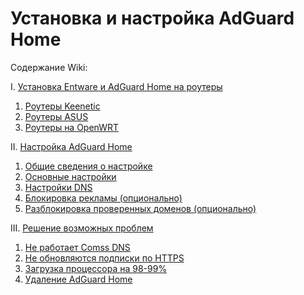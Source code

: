 # Установка и настройка AdGuard Home

Содержание Wiki:

I. [Установка Entware и AdGuard Home на роутеры](https://github.com/Internet-Helper/AdGuard-Home/wiki/AdGuard-Home#i-%D1%83%D1%81%D1%82%D0%B0%D0%BD%D0%BE%D0%B2%D0%BA%D0%B0-entware-%D0%B8-adguard-home-%D0%BD%D0%B0-%D1%80%D0%BE%D1%83%D1%82%D0%B5%D1%80%D1%8B)<br>
1. [Роутеры Keenetic](https://github.com/Internet-Helper/AdGuard-Home/wiki/AdGuard-Home#1-%D1%80%D0%BE%D1%83%D1%82%D0%B5%D1%80%D1%8B-keenetic)<br>
2. [Роутеры ASUS](https://github.com/Internet-Helper/AdGuard-Home/wiki/AdGuard-Home#2-%D1%80%D0%BE%D1%83%D1%82%D0%B5%D1%80%D1%8B-asus)<br>
3. [Роутеры на OpenWRT](https://github.com/Internet-Helper/AdGuard-Home/wiki/AdGuard-Home#3-%D1%80%D0%BE%D1%83%D1%82%D0%B5%D1%80%D1%8B-%D0%BD%D0%B0-openwrt)<br>

II. [Настройка AdGuard Home](https://github.com/Internet-Helper/AdGuard-Home/wiki/AdGuard-Home#ii-%D0%BD%D0%B0%D1%81%D1%82%D1%80%D0%BE%D0%B9%D0%BA%D0%B0-adguard-home)<br>
1. [Общие сведения о настройке](https://github.com/Internet-Helper/AdGuard-Home/wiki/AdGuard-Home#1-%D0%BE%D0%B1%D1%89%D0%B8%D0%B5-%D1%81%D0%B2%D0%B5%D0%B4%D0%B5%D0%BD%D0%B8%D1%8F-%D0%BE-%D0%BD%D0%B0%D1%81%D1%82%D1%80%D0%BE%D0%B9%D0%BA%D0%B5)<br>
2. [Основные настройки](https://github.com/Internet-Helper/AdGuard-Home/wiki/AdGuard-Home#2-%D0%BE%D1%81%D0%BD%D0%BE%D0%B2%D0%BD%D1%8B%D0%B5-%D0%BD%D0%B0%D1%81%D1%82%D1%80%D0%BE%D0%B9%D0%BA%D0%B8)<br>
3. [Настройки DNS](https://github.com/Internet-Helper/AdGuard-Home/wiki/AdGuard-Home#3-%D0%BD%D0%B0%D1%81%D1%82%D1%80%D0%BE%D0%B9%D0%BA%D0%B8-dns)<br>
4. [Блокировка рекламы (опционально)](https://github.com/Internet-Helper/AdGuard-Home/wiki/AdGuard-Home#4-%D0%B1%D0%BB%D0%BE%D0%BA%D0%B8%D1%80%D0%BE%D0%B2%D0%BA%D0%B0-%D1%80%D0%B5%D0%BA%D0%BB%D0%B0%D0%BC%D1%8B-%D0%BE%D0%BF%D1%86%D0%B8%D0%BE%D0%BD%D0%B0%D0%BB%D1%8C%D0%BD%D0%BE)<br>
5. [Разблокировка проверенных доменов (опционально)](https://github.com/Internet-Helper/AdGuard-Home/wiki/AdGuard-Home#5-%D1%80%D0%B0%D0%B7%D0%B1%D0%BB%D0%BE%D0%BA%D0%B8%D1%80%D0%BE%D0%B2%D0%BA%D0%B0-%D0%BF%D1%80%D0%BE%D0%B2%D0%B5%D1%80%D0%B5%D0%BD%D0%BD%D1%8B%D1%85-%D0%B4%D0%BE%D0%BC%D0%B5%D0%BD%D0%BE%D0%B2-%D0%BE%D0%BF%D1%86%D0%B8%D0%BE%D0%BD%D0%B0%D0%BB%D1%8C%D0%BD%D0%BE)<br>

III. [Решение возможных проблем](https://github.com/Internet-Helper/AdGuard-Home/wiki/AdGuard-Home#iii-%D1%80%D0%B5%D1%88%D0%B5%D0%BD%D0%B8%D0%B5-%D0%B2%D0%BE%D0%B7%D0%BC%D0%BE%D0%B6%D0%BD%D1%8B%D1%85-%D0%BF%D1%80%D0%BE%D0%B1%D0%BB%D0%B5%D0%BC)
1. [Не работает Comss DNS](https://github.com/Internet-Helper/AdGuard-Home/wiki/AdGuard-Home#1-%D0%BD%D0%B5-%D1%80%D0%B0%D0%B1%D0%BE%D1%82%D0%B0%D0%B5%D1%82-comss-dns)
2. [Не обновляются подписки по HTTPS](https://github.com/Internet-Helper/AdGuard-Home/wiki/AdGuard-Home#2-%D0%BD%D0%B5-%D0%BE%D0%B1%D0%BD%D0%BE%D0%B2%D0%BB%D1%8F%D1%8E%D1%82%D1%81%D1%8F-%D0%BF%D0%BE%D0%B4%D0%BF%D0%B8%D1%81%D0%BA%D0%B8-%D0%BF%D0%BE-https)
3. [Загрузка процессора на 98-99%](https://github.com/Internet-Helper/AdGuard-Home/wiki/AdGuard-Home#3-%D0%B7%D0%B0%D0%B3%D1%80%D1%83%D0%B7%D0%BA%D0%B0-%D0%BF%D1%80%D0%BE%D1%86%D0%B5%D1%81%D1%81%D0%BE%D1%80%D0%B0-%D0%BD%D0%B0-98-99)
4. [Удаление AdGuard Home](https://github.com/Internet-Helper/AdGuard-Home/wiki/AdGuard-Home#4-%D1%83%D0%B4%D0%B0%D0%BB%D0%B5%D0%BD%D0%B8%D0%B5-adguard-home)

